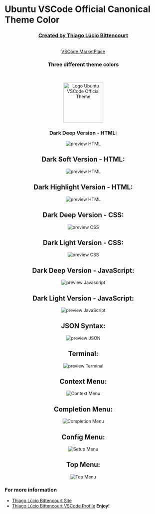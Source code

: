 # Ubuntu VSCode Official Canonical Theme Color
<div align="center">
  <h3><a href="https://thiagolucio.com.br">Created by Thiago Lúcio Bittencourt</a></h3>
    <br/>
  <a href="https://marketplace.visualstudio.com/items?itemName=ThiagoLcioBittencourt.ubuntuvscode">VSCode MarketPlace</a>
    <br/>
  <h3>Three different theme colors</h3>
    <br/>

  <p align="center">
    <img width="128px" src="https://thiagolucio.com.br/downloads/ubuntuvscodetheme/logo.png" title="Logo Ubuntu VSCode Official Theme" alt="Logo Ubuntu VSCode Official Theme">
  </p>

  ### Dark Deep Version - HTML:
  <p align="center">
    <img src="https://thiagolucio.com.br/downloads/ubuntuvscodetheme/ThemeDeepDark.png" alt="preview HTML"/>
  </p>

  ## Dark Soft Version - HTML:
  <p align="center">
    <img src="https://thiagolucio.com.br/downloads/ubuntuvscodetheme/ThemeSoftDark.png" alt="preview HTML"/>
  </p>  

  ## Dark Highlight Version - HTML:
  <p align="center">
    <img src="https://thiagolucio.com.br/downloads/ubuntuvscodetheme/ThemeDarkHighlight.png" alt="preview HTML"/>
  </p>

  ## Dark Deep Version - CSS:
  <p align="center">
    <img src="https://thiagolucio.com.br/downloads/ubuntuvscodetheme/UbuntuVSCodeContrastCSS.png" alt="preview CSS"/>
  </p>

  ## Dark Light Version - CSS:
  <p align="center">
    <img src="https://thiagolucio.com.br/downloads/ubuntuvscodetheme/UbuntuThemeCSS.png" alt="preview CSS"/>
  </p>  

  ## Dark Deep Version - JavaScript:
  <p align="center">
    <img src="https://thiagolucio.com.br/downloads/ubuntuvscodetheme/UbuntuVSCodeContrastJS.png" alt="preview Javascript"/>
  </p>

  ## Dark Light Version - JavaScript:
  <p align="center">
    <img src="https://thiagolucio.com.br/downloads/ubuntuvscodetheme/UbuntuVSCodeJS.png" alt="preview JavaScript"/>
  </p>  

  ## JSON Syntax:
  <p align="center">
    <img src="https://thiagolucio.com.br/downloads/ubuntuvscodetheme/UbuntuVSCodeJSON.png" alt="preview JSON"/>
  </p>  

  ## Terminal:
  <p align="center">
    <img src="https://thiagolucio.com.br/downloads/ubuntuvscodetheme/UbuntuVSCOdeTerminal.png" alt="preview Terminal"/>
  </p>  

  ## Context Menu:
  <p align="center">
    <img src="https://thiagolucio.com.br/downloads/ubuntuvscodetheme/UbuntuVSCodeContextMenu.png" alt="Context Menu"/>
  </p>  

  ## Completion Menu:
  <p align="center">
    <img src="https://thiagolucio.com.br/downloads/ubuntuvscodetheme/UbuntuVSCodeCompletionMenu.png" alt="Completion Menu"/>
  </p>

  ## Config Menu:
  <p align="center">
    <img src="https://thiagolucio.com.br/downloads/ubuntuvscodetheme/UbuntuVSCodeSetMenu.png" alt="Setup Menu"/>
  </p>

  ## Top Menu:
  <p align="center">
    <img src="https://thiagolucio.com.br/downloads/ubuntuvscodetheme/UbuntuVSCodeTopMenu.png" alt="Top Menu"/>
  </p>
</div>

  ### For more information
  * [Thiago Lúcio Bittencourt Site](https://thiagolucio.com.br/)
  * [Thiago Lúcio Bittencourt VSCode Profile](https://marketplace.visualstudio.com/manage/publishers/thiagolciobittencourt)
  **Enjoy!**